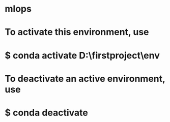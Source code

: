 # mlops

# To activate this environment, use

#

# $ conda activate D:\firstproject\env

#

# To deactivate an active environment, use

#

# $ conda deactivate
